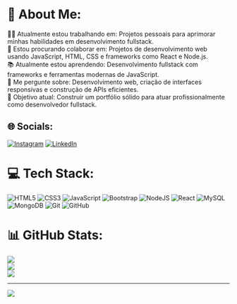 # 💫 About Me:
🧑‍💻 Atualmente estou trabalhando em: Projetos pessoais para aprimorar minhas habilidades em desenvolvimento fullstack.<br>🤝 Estou procurando colaborar em: Projetos de desenvolvimento web usando JavaScript, HTML, CSS e frameworks como React e Node.js.<br>📚 Atualmente estou aprendendo: Desenvolvimento fullstack com frameworks e ferramentas modernas de JavaScript.<br>💬 Me pergunte sobre: Desenvolvimento web, criação de interfaces responsivas e construção de APIs eficientes.<br>🌟 Objetivo atual: Construir um portfólio sólido para atuar profissionalmente como desenvolvedor fullstack.


## 🌐 Socials:
[![Instagram](https://img.shields.io/badge/Instagram-%23E4405F.svg?logo=Instagram&logoColor=white)](https://instagram.com/luan_meedeiros) [![LinkedIn](https://img.shields.io/badge/LinkedIn-%230077B5.svg?logo=linkedin&logoColor=white)](https://linkedin.com/in/luanmedeeiros) 

# 💻 Tech Stack:
![HTML5](https://img.shields.io/badge/html5-%23E34F26.svg?style=for-the-badge&logo=html5&logoColor=white) ![CSS3](https://img.shields.io/badge/css3-%231572B6.svg?style=for-the-badge&logo=css3&logoColor=white) ![JavaScript](https://img.shields.io/badge/javascript-%23323330.svg?style=for-the-badge&logo=javascript&logoColor=%23F7DF1E) ![Bootstrap](https://img.shields.io/badge/bootstrap-%238511FA.svg?style=for-the-badge&logo=bootstrap&logoColor=white) ![NodeJS](https://img.shields.io/badge/node.js-6DA55F?style=for-the-badge&logo=node.js&logoColor=white) ![React](https://img.shields.io/badge/react-%2320232a.svg?style=for-the-badge&logo=react&logoColor=%2361DAFB) ![MySQL](https://img.shields.io/badge/mysql-4479A1.svg?style=for-the-badge&logo=mysql&logoColor=white) ![MongoDB](https://img.shields.io/badge/MongoDB-%234ea94b.svg?style=for-the-badge&logo=mongodb&logoColor=white) ![Git](https://img.shields.io/badge/git-%23F05033.svg?style=for-the-badge&logo=git&logoColor=white) ![GitHub](https://img.shields.io/badge/github-%23121011.svg?style=for-the-badge&logo=github&logoColor=white)
# 📊 GitHub Stats:
![](https://github-readme-stats.vercel.app/api?username=medeiros-tech&theme=neon&hide_border=false&include_all_commits=false&count_private=false)<br/>
![](https://github-readme-streak-stats.herokuapp.com/?user=medeiros-tech&theme=neon&hide_border=false)<br/>
![](https://github-readme-stats.vercel.app/api/top-langs/?username=medeiros-tech&theme=neon&hide_border=false&include_all_commits=false&count_private=false&layout=compact)

---
[![](https://visitcount.itsvg.in/api?id=medeiros-tech&icon=0&color=0)](https://visitcount.itsvg.in)

<!-- Proudly created with GPRM ( https://gprm.itsvg.in ) -->
